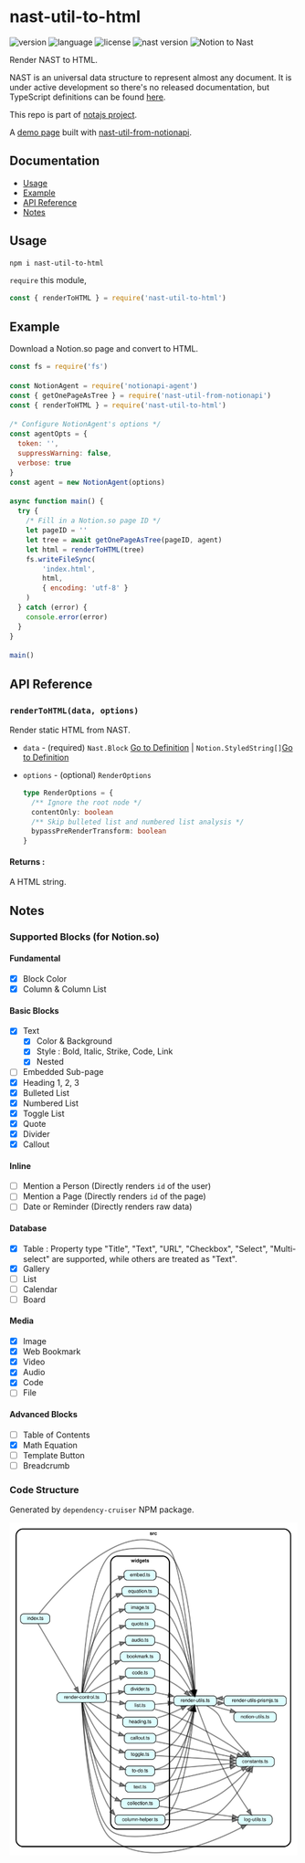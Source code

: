 # nast-util-to-html

![version](https://img.shields.io/npm/v/nast-util-to-html.svg?style=flat-square&color=007acc&label=version) ![language](https://img.shields.io/badge/language-typescript-blue.svg?style=flat-square) ![license](https://img.shields.io/github/license/dragonman225/nast-util-to-html.svg?style=flat-square&label=license&color=08CE5D) ![nast version](https://img.shields.io/static/v1.svg?label=Nast&message=v0.1.2&style=flat-square&color=d81b60) ![Notion to Nast](https://img.shields.io/static/v1.svg?label=&message=Nast%E2%86%92HTML&style=flat-square&color=333333)

Render NAST to HTML.

NAST is an universal data structure to represent almost any document. It is under active development so there's no released documentation, but TypeScript definitions can be found [here](https://github.com/dragonman225/notajs-types).

This repo is part of [notajs project](https://github.com/topics/notajs).

A [demo page](https://nota.netlify.com/test.html) built with [nast-util-from-notionapi](https://github.com/dragonman225/nast-util-from-notionapi).

## Documentation

* [Usage](#Usage)
* [Example](#Example)
* [API Reference](#API-Reference)
* [Notes](#Notes)

## Usage

```bash
npm i nast-util-to-html
```

`require` this module,

```javascript
const { renderToHTML } = require('nast-util-to-html')
```

## Example

Download a Notion.so page and convert to HTML.

```javascript
const fs = require('fs')

const NotionAgent = require('notionapi-agent')
const { getOnePageAsTree } = require('nast-util-from-notionapi')
const { renderToHTML } = require('nast-util-to-html')

/* Configure NotionAgent's options */
const agentOpts = {
  token: '',
  suppressWarning: false,
  verbose: true
}
const agent = new NotionAgent(options)

async function main() {
  try {
    /* Fill in a Notion.so page ID */
    let pageID = ''
    let tree = await getOnePageAsTree(pageID, agent)
    let html = renderToHTML(tree)
    fs.writeFileSync(
        'index.html',
        html,
        { encoding: 'utf-8' }
    )
  } catch (error) {
    console.error(error)
  }
}

main()
```

## API Reference

### `renderToHTML(data, options)`

Render static HTML from NAST.

* `data` - (required) `Nast.Block` [Go to Definition](https://github.com/dragonman225/notajs-types/blob/09d537b220cf8620e8caaa31fd78eaced0ed347a/nast.d.ts#L20) |  `Notion.StyledString[]`[Go to Definition](https://github.com/dragonman225/notajs-types/blob/09d537b220cf8620e8caaa31fd78eaced0ed347a/notion.d.ts#L335)

* `options` - (optional) `RenderOptions`

  ```typescript
  type RenderOptions = {
    /** Ignore the root node */
    contentOnly: boolean
    /** Skip bulleted list and numbered list analysis */
    bypassPreRenderTransform: boolean
  }
  ```

#### Returns :

A HTML string.

## Notes

### Supported Blocks (for Notion.so)

#### Fundamental

- [x] Block Color
- [x] Column & Column List

#### Basic Blocks

- [x] Text
  - [x] Color & Background
  - [x] Style : Bold, Italic, Strike, Code, Link
  - [x] Nested
- [ ] Embedded Sub-page
- [x] Heading 1, 2, 3
- [x] Bulleted List
- [x] Numbered List
- [x] Toggle List
- [x] Quote
- [x] Divider
- [x] Callout

#### Inline

- [ ] Mention a Person (Directly renders `id` of the user)
- [ ] Mention a Page (Directly renders `id` of the page)
- [ ] Date or Reminder (Directly renders raw data)

#### Database

- [x] Table : Property type "Title", "Text", "URL", "Checkbox", "Select", "Multi-select" are supported, while others are treated as "Text".
- [x] Gallery
- [ ] List
- [ ] Calendar
- [ ] Board

#### Media

- [x] Image
- [x] Web Bookmark
- [x] Video
- [x] Audio
- [x] Code
- [ ] File

#### Advanced Blocks

- [ ] Table of Contents
- [x] Math Equation
- [ ] Template Button
- [ ] Breadcrumb

### Code Structure

Generated by `dependency-cruiser` NPM package.

![dependency graph](report/deps_graph.svg)